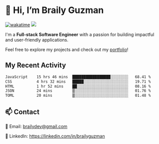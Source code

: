 # 👋 Hi, I’m Braily Guzman
[![wakatime](https://wakatime.com/badge/user/78b9a827-5162-4c58-9330-4ea970cf6de4.svg)](https://wakatime.com/@78b9a827-5162-4c58-9330-4ea970cf6de4)
![](https://komarev.com/ghpvc/?username=brailyguzman)

I'm a **Full-stack Software Engineer** with a passion for building impactful and user-friendly applications.

Feel free to explore my projects and check out my [portfolio](https://braily.dev)!


## My Recent Activity
<!--START_SECTION:waka-->

```txt
JavaScript    15 hrs 46 mins  █████████████████░░░░░░░░   68.41 %
CSS           4 hrs 32 mins   █████░░░░░░░░░░░░░░░░░░░░   19.71 %
HTML          1 hr 52 mins    ██░░░░░░░░░░░░░░░░░░░░░░░   08.16 %
JSON          24 mins         ▒░░░░░░░░░░░░░░░░░░░░░░░░   01.76 %
TOML          20 mins         ▒░░░░░░░░░░░░░░░░░░░░░░░░   01.48 %
```

<!--END_SECTION:waka-->

## 📫 Contact
📧 Email: brailydev@gmail.com

🔗 LinkedIn: https://linkedin.com/in/brailyguzman
